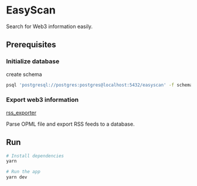 # EasyScan

Search for Web3 information easily.

## Prerequisites

### Initialize database

create schema

```sh
psql 'postgresql://postgres:postgres@localhost:5432/easyscan' -f schema.sql
```

### Export web3 information

[rss_exporter](https://github.com/daoleno/rss_exporter)

Parse OPML file and export RSS feeds to a database.

## Run

```sh
# Install dependencies
yarn

# Run the app
yarn dev
```
